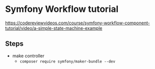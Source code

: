 # Symfony Workflow tutorial

https://codereviewvideos.com/course/symfony-workflow-component-tutorial/video/a-simple-state-machine-example

## Steps

- make controller
    - `composer require symfony/maker-bundle --dev`